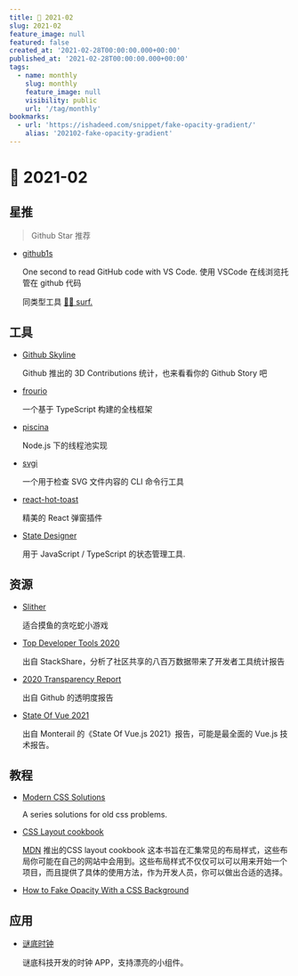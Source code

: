 ```yaml
---
title: 📖 2021-02
slug: 2021-02
feature_image: null
featured: false
created_at: '2021-02-28T00:00:00.000+00:00'
published_at: '2021-02-28T00:00:00.000+00:00'
tags:
  - name: monthly
    slug: monthly
    feature_image: null
    visibility: public
    url: '/tag/monthly'
bookmarks:
  - url: 'https://ishadeed.com/snippet/fake-opacity-gradient/'
    alias: '202102-fake-opacity-gradient'
---
```


# 📖 2021-02

## 星推

> Github Star 推荐

- [github1s](https://github.com/conwnet/github1s)

  One second to read GitHub code with VS Code. 使用 VSCode 在线浏览托管在 github 代码

  同类型工具 [🏄‍♂️ surf.](https://github.com/surfcodes/surf)

## 工具

- [Github Skyline](https://skyline.github.com/xiaoluoboding/2020)

  Github 推出的 3D Contributions 统计，也来看看你的 Github Story 吧

  <ImageHub filename="202102_github-skyline.gif" />

- [frourio](https://github.com/frouriojs/frourio)

  一个基于 TypeScript 构建的全栈框架

- [piscina](https://github.com/piscinajs/piscina)

  Node.js 下的线程池实现

- [svgi](https://github.com/Angelmmiguel/svgi)

  一个用于检查 SVG 文件内容的 CLI 命令行工具

  <ImageHub filename="202102_svgi.png" />

- [react-hot-toast](https://react-hot-toast.com/)

  精美的 React 弹窗插件

  <ImageHub filename="202102_react-hot-toast.png" />

- [State Designer](https://state-designer.com/)

  用于 JavaScript / TypeScript 的状态管理工具.

## 资源

- [Slither](http://slither.io/)

  适合摸鱼的贪吃蛇小游戏

- [Top Developer Tools 2020](https://stackshare.io/posts/top-developer-tools-2020)

  出自 StackShare，分析了社区共享的八百万数据带来了开发者工具统计报告

  <ImageHub filename="202102_stackshare-top-100-developer-tools-awards-2020.png" />

- [2020 Transparency Report](https://github.blog/2021-02-25-2020-transparency-report/)

  出自 Github 的透明度报告

- [State Of Vue 2021](https://www.monterail.com/state-of-vue-2021-report)

  出自 Monterail 的《State Of Vue.js 2021》报告，可能是最全面的 Vue.js 技术报告。

  <ImageHub filename="202102_state-of-vue-2021.png" />

## 教程

- [Modern CSS Solutions](https://moderncss.dev/)

  A series solutions for old css problems.

- [CSS Layout cookbook](https://developer.mozilla.org/zh-CN/docs/Web/CSS/Layout_cookbook)

  [MDN](https://developer.mozilla.org/) 推出的CSS layout cookbook 这本书旨在汇集常见的布局样式，这些布局你可能在自己的网站中会用到。这些布局样式不仅仅可以可以用来开始一个项目，而且提供了具体的使用方法，作为开发人员，你可以做出合适的选择。

- [How to Fake Opacity With a CSS Background](https://ishadeed.com/snippet/fake-opacity-gradient/)

  <Bookmark alias="202102-fake-opacity-gradient" size="small" />

## 应用

- [谜底时钟](https://apps.apple.com/cn/app/%E8%B0%9C%E5%BA%95%E6%97%B6%E9%92%9F-%E7%9C%8B%E8%A7%81%E6%97%B6%E9%97%B4/id1536358464)

  谜底科技开发的时钟 APP，支持漂亮的小组件。

  <ImageHub filename="202102_midi-clock.png" />
